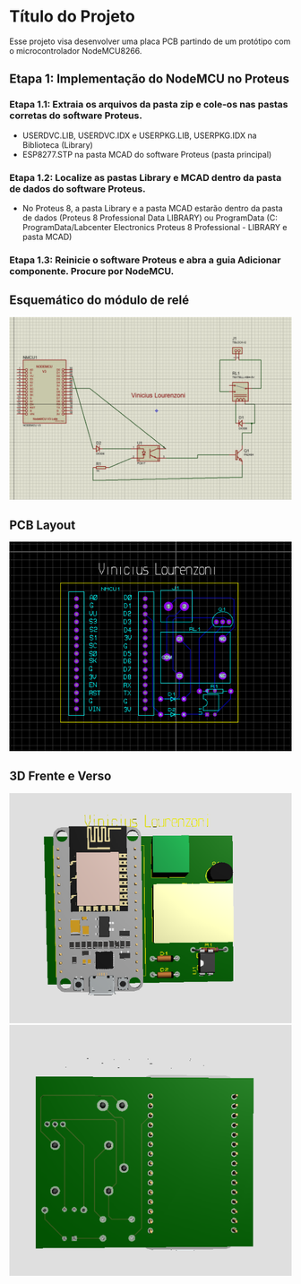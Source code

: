 # Título do Projeto

Esse projeto visa desenvolver uma placa PCB partindo de um protótipo com o microcontrolador NodeMCU8266.

## Etapa 1: Implementação do NodeMCU no Proteus

### Etapa 1.1: Extraia os arquivos da pasta zip e cole-os nas pastas corretas do software Proteus.

- USERDVC.LIB, USERDVC.IDX e USERPKG.LIB, USERPKG.IDX na Biblioteca (Library)
- ESP8277.STP na pasta MCAD do software Proteus (pasta principal)

### Etapa 1.2: Localize as pastas Library e MCAD dentro da pasta de dados do software Proteus.

- No Proteus 8, a pasta Library e a pasta MCAD estarão dentro da pasta de dados (Proteus 8 Professional Data LIBRARY) ou ProgramData (C: ProgramData/Labcenter Electronics Proteus 8 Professional - LIBRARY e pasta MCAD)

### Etapa 1.3: Reinicie o software Proteus e abra a guia Adicionar componente. Procure por NodeMCU.

## Esquemático do módulo de relé

![Esquemático do módulo de relé](esquematico.png)

## PCB Layout

![PCB Layout](PCB.png)

## 3D Frente e Verso

![3D Frente](3D-Frente.png)
![3D Verso](3D-Verso.png)

